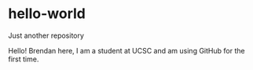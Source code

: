 # hello-world
Just another repository

Hello! Brendan here, I am a student at UCSC and am using GitHub for the first time.
